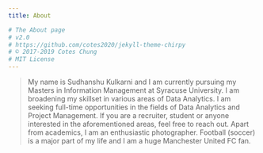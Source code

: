 ```yaml
---
title: About

# The About page
# v2.0
# https://github.com/cotes2020/jekyll-theme-chirpy
# © 2017-2019 Cotes Chung
# MIT License
---
```


> My name is Sudhanshu Kulkarni and I am currently pursuing my Masters in Information Management at Syracuse University. I am broadening my skillset in various areas of Data Analytics. I am seeking full-time opportunities in the fields of Data Analytics and Project Management. If you are a recruiter, student or anyone interested in the aforementioned areas, feel free to reach out.
Apart from academics, I am an enthusiastic photographer. Football (soccer) is a major part of my life and I am a huge Manchester United FC fan. 
